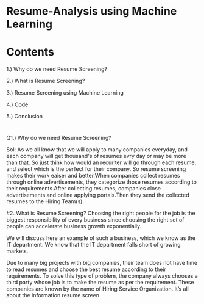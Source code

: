 # Resume-Analysis using Machine Learning 

# Contents 
1.) Why do we need Resume Screening?

2.) What is Resume Screening?

3.) Resume Screening using Machine Learning

4.) Code

5.) Conclusion    
     
#

Q1.) Why do we need Resume Screening?

Sol: As we all know that we will apply to many companies everyday, and each company will get thousand's of resumes evry day or may be more than that. So just think how would an recuriter will go through each resume, and select which is the perfect for their company. So resume screening makes their work eaiser and better.When companies collect resumes through online advertisements, they categorize those resumes according to their requirements.After collecting resumes, companies close advertisements and online applying portals.Then they send the collected resumes to the Hiring Team(s).

#2. What is Resume Screening?
Choosing the right people for the job is the biggest responsibility of every business since choosing the right set of people can accelerate business growth exponentially.

We will discuss here an example of such a business, which we know as the IT department. We know that the IT department falls short of growing markets.

Due to many big projects with big companies, their team does not have time to read resumes and choose the best resume according to their requirements.
To solve this type of problem, the company always chooses a third party whose job is to make the resume as per the requirement. These companies are known by the name of Hiring Service Organization. It’s all about the information resume screen.
